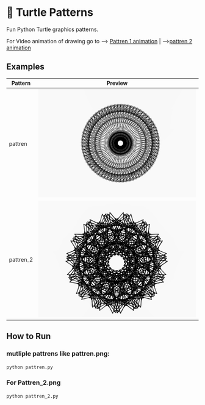 # 🐢 Turtle Patterns

Fun Python Turtle graphics patterns.

For Video animation of drawing go to --> [Pattren 1 animation](https://www.youtube.com/watch?v=S_h8Rt5jx-4&ab_channel=Flyingsaucer)
                                    |
                                    -->[pattren 2 animation](https://www.youtube.com/watch?v=nb-HSHoxTBw&ab_channel=Flyingsaucer)

## Examples
| Pattern | Preview |
|---------|---------|
| pattren  | ![](pattern.png) |
| pattren_2| ![](pattern_2.png) |

## How to Run
### mutliple pattrens like pattren.png:
```bash
python pattren.py
```
### For Pattren_2.png
```bash
python pattren_2.py
```
